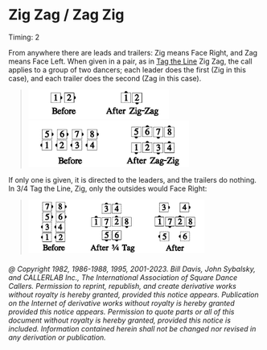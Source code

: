 
# Zig Zag / Zag Zig

Timing: 2

From anywhere there are leads and trailers: Zig means Face Right, and Zag means Face
Left. When given in a pair, as in [Tag the Line](../ms/tag.md) Zig Zag, the call applies to a group of two
dancers; each leader does the first (Zig in this case), and each trailer does the second
(Zag in this case).

> 
> ![alt](zig_and_zag_1a.png)![alt](zig_and_zag_1b.png)  
> ![alt](zig_and_zag_1c.png)![alt](zig_and_zag_1d.png)
> 

If only one is given, it is directed to the leaders, and the trailers do nothing. In 3/4
Tag the Line, Zig, only the outsides would Face Right:

> 
> ![alt](zig_and_zag_2a.png)![alt](zig_and_zag_2b.png)![alt](zig_and_zag_2c.png)
> 

###### @ Copyright 1982, 1986-1988, 1995, 2001-2023. Bill Davis, John Sybalsky, and CALLERLAB Inc., The International Association of Square Dance Callers. Permission to reprint, republish, and create derivative works without royalty is hereby granted, provided this notice appears. Publication on the Internet of derivative works without royalty is hereby granted provided this notice appears. Permission to quote parts or all of this document without royalty is hereby granted, provided this notice is included. Information contained herein shall not be changed nor revised in any derivation or publication.

